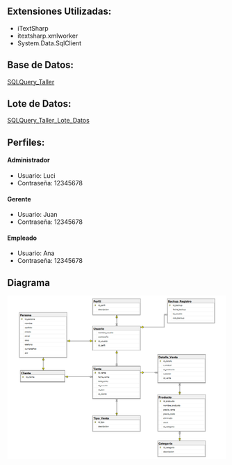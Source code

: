 ## Extensiones Utilizadas: ##
- iTextSharp
- itextsharp.xmlworker
- System.Data.SqlClient

## Base de Datos: ##
[SQLQuery_Taller](https://github.com/Luciana2002/Proyecto_Taller_Grupo_22/blob/76bab3efc5cd2b05de7346ec6f48f6f5da337a42/SQLQuery_Taller.sql)

## Lote de Datos: ##
[SQLQuery_Taller_Lote_Datos](https://github.com/Luciana2002/Proyecto_Taller_Grupo_22/blob/1f681708489a21e69a3d4e3eadfe7cc51d03cea8/SQLQuery_Taller_Lote_Datos.sql)

## Perfiles: ##
#### Administrador ####
- Usuario: Luci
- Contraseña: 12345678

#### Gerente ####
- Usuario: Juan
- Contraseña: 12345678

#### Empleado ####
- Usuario: Ana
- Contraseña: 12345678

## Diagrama ##
![diagrama_relacional](https://github.com/Luciana2002/Proyecto_Taller_Grupo_22/blob/66e1b4e488266ff961c62bec1f83336cdf030fe0/Diagrama.png)
